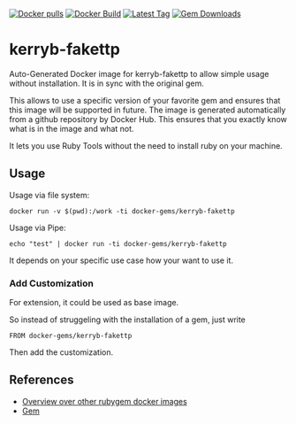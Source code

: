 [![Docker pulls](https://img.shields.io/docker/pulls/rubygem/kerryb-fakettp.svg)](https://hub.docker.com/r/rubygem/kerryb-fakettp/)
[![Docker Build](https://img.shields.io/docker/automated/rubygem/kerryb-fakettp.svg)](https://hub.docker.com/r/rubygem/kerryb-fakettp/)
[![Latest Tag](https://img.shields.io/github/tag/docker-rubygem/kerryb-fakettp.svg)](https://hub.docker.com/r/rubygem/kerryb-fakettp/)
[![Gem Downloads](https://img.shields.io/gem/dt/kerryb-fakettp.svg)](https://rubygems.org/gems/kerryb-fakettp/)
# kerryb-fakettp

Auto-Generated Docker image for kerryb-fakettp to allow simple usage without installation.
It is in sync with the original gem.

This allows to use a specific version of your favorite gem and ensures that this image will be supported in future.
The image is generated automatically from a github repository by Docker Hub.
This ensures that you exactly know what is in the image and what not.

It lets you use Ruby Tools without the need to install ruby on your machine.

## Usage

Usage via file system:

`docker run -v $(pwd):/work -ti docker-gems/kerryb-fakettp`

Usage via Pipe:

`echo "test" | docker run -ti docker-gems/kerryb-fakettp`

It depends on your specific use case how your want to use it.

### Add Customization

For extension, it could be used as base image.

So instead of struggeling with the installation of a gem, just write

`FROM docker-gems/kerryb-fakettp`

Then add the customization.

## References

 - [Overview over other rubygem docker images](https://github.com/thinkbot/docker-rubygem)
 - [Gem](https://rubygems.org/gems/kerryb-fakettp/)
